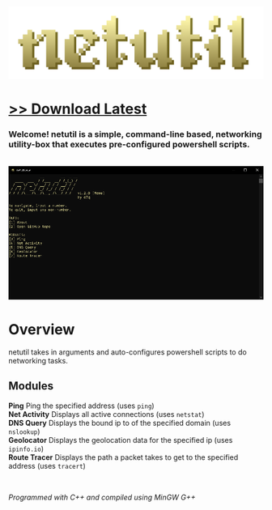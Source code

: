 <img src="assets/images/readmebanner.png">

# [<b>>> Download Latest</b>](https://github.com/o7q/netutil/releases/download/v1.2.0/netutil.exe)
### Welcome! netutil is a simple, command-line based, networking utility-box that executes pre-configured powershell scripts.

<br>

<img src="assets/images/program.png"/>

<br>

# Overview
netutil takes in arguments and auto-configures powershell scripts to do networking tasks.

## <b>Modules</b>
<b>Ping</b> Ping the specified address (uses `ping`) \
<b>Net Activity</b> Displays all active connections (uses `netstat`) \
<b>DNS Query</b> Displays the bound ip to of the specified domain (uses `nslookup`) \
<b>Geolocator</b> Displays the geolocation data for the specified ip (uses `ipinfo.io`) \
<b>Route Tracer</b> Displays the path a packet takes to get to the specified address (uses `tracert`)

<br>

<i>Programmed with C++ and compiled using MinGW G++</i>